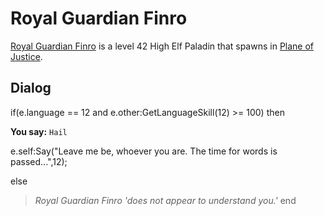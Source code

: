 # Royal Guardian Finro



[Royal Guardian Finro](/npc/201415) is a level 42 High Elf Paladin that spawns in [Plane of Justice](/zone/201).








## Dialog

if(e.language == 12 and e.other:GetLanguageSkill(12) >= 100) then


**You say:** `Hail`




e.self:Say("Leave me be, whoever you are.  The time for words is passed...",12);


else


>*Royal Guardian Finro 'does not appear to understand you.'*
end 